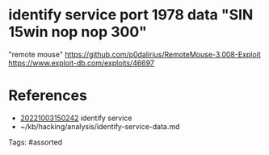 # identify service port 1978 data "SIN 15win nop nop 300"
"remote mouse"
https://github.com/p0dalirius/RemoteMouse-3.008-Exploit
https://www.exploit-db.com/exploits/46697

# References
- [20221003150242](/zet/20221003150242/README.md) identify service
- ~/kb/hacking/analysis/identify-service-data.md

Tags:
    #assorted
